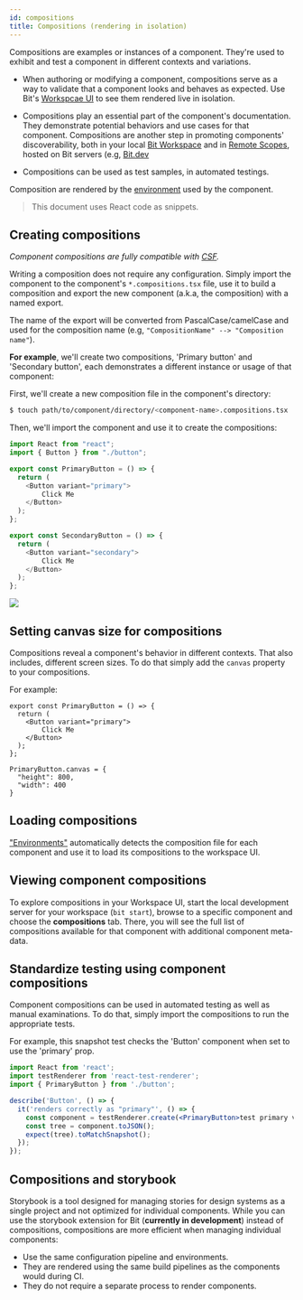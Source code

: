 ```yaml
---
id: compositions
title: Compositions (rendering in isolation)
---
```


Compositions are examples or instances of a component. They're used to exhibit and test a component in different contexts and variations.

* When authoring or modifying a component, compositions serve as a way to validate that a component looks and behaves as expected. Use Bit's [Workspcae UI](/docs/workspace/workspace-ui) to see them rendered live in isolation.

* Compositions play an essential part of the component's documentation. They demonstrate potential behaviors and use cases for that component. Compositions are another step in promoting components' discoverability, both in your local [Bit Workspace](/docs/workspace/overview) and in [Remote Scopes](docs/scope/overview), hosted on Bit servers (e.g, [Bit.dev](https://bit.dev)

* Compositions can be used as test samples, in automated testings.

Composition are rendered by the [environment](/docs/environments/overview) used by the component.

> This document uses React code as snippets.

## Creating compositions

_Component compositions are fully compatible with [CSF](https://storybook.js.org/docs/formats/component-story-format/)._

Writing a composition does not require any configuration. Simply import the component to the component's `*.compositions.tsx` file, use it to build a composition and export the new component (a.k.a, the composition) with a named export.

The name of the export will be converted from PascalCase/camelCase and used for the composition name (e.g, `"CompositionName" --> "Composition name"`).

__For example__, we'll create two compositions, 'Primary button' and 'Secondary button', each demonstrates a different instance or usage of that component:

First, we'll create a new composition file in the component's directory:

```sh
$ touch path/to/component/directory/<component-name>.compositions.tsx
```

Then, we'll import the component and  use it to create the compositions:

```javascript
import React from "react";
import { Button } from "./button";

export const PrimaryButton = () => {
  return (
    <Button variant="primary">
        Click Me
    </Button>
  );
};

export const SecondaryButton = () => {
  return (
    <Button variant="secondary">
        Click Me
    </Button>
  );
};
```

![](https://res.cloudinary.com/blog-assets/image/upload/v1595938174/Screen_Shot_2020-07-28_at_15.09.05_sningi.png)

## Setting canvas size for compositions

Compositions reveal a component's behavior in different contexts. That also includes, different screen sizes. To do that simply add the `canvas` property to your compositions.

For example:

```tsx
export const PrimaryButton = () => {
  return (
    <Button variant="primary">
        Click Me
    </Button>
  );
};

PrimaryButton.canvas = {
  "height": 800,
  "width": 400
}
```

## Loading compositions

["Environments"](main-concepts/04-environment.md) automatically detects the composition file for each component and use it to load its compositions to the workspace UI.

## Viewing component compositions

To explore compositions in your Workspace UI, start the local development server for your workspace (`bit start`), browse to a specific component and choose the **compositions** tab. There, you will see the full list of compositions available for that component with additional component meta-data.

## Standardize testing using component compositions

Component compositions can be used in automated testing as well as manual examinations. To do that, simply import the compositions to run the appropriate tests. 

For example, this snapshot test checks the 'Button' component when set to use the 'primary' prop.

```jsx
import React from 'react';
import testRenderer from 'react-test-renderer';
import { PrimaryButton } from './button';

describe('Button', () => {
  it('renders correctly as "primary"', () => {
    const component = testRenderer.create(<PrimaryButton>test primary variant</PrimaryButton>);
    const tree = component.toJSON();
    expect(tree).toMatchSnapshot();
  });
});
```

## Compositions and storybook

Storybook is a tool designed for managing stories for design systems as a single project and not optimized for individual components. While you can use the storybook extension for Bit (**currently in development**) instead of compositions, compositions are more efficient when managing individual components:

* Use the same configuration pipeline and environments.
* They are rendered using the same build pipelines as the components would during CI.
* They do not require a separate process to render components.